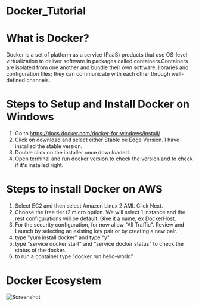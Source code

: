 # Docker_Tutorial

# What is Docker?

Docker is a set of platform as a service (PaaS) products that use OS-level virtualization to deliver software in packages called containers.Containers are isolated from one another and bundle their own software, libraries and configuration files; they can communicate with each other through well-defined channels.

# Steps to Setup and Install Docker on Windows

1) Go to https://docs.docker.com/docker-for-windows/install/
2) Click on download and select either Stable oe Edge Version. I have installed the stable version.
3) Double click on the installer once downloaded.
4) Open terminal and run docker version to check the version and to check if it's installed right.

# Steps to install Docker on AWS

1) Select EC2 and then select Amazon Linux 2 AMI. Click Next.
2) Choose the free tier t2.micro option. We will select 1 instance and the rest configurations will be default. Give it a name, ex DockerHost.
3) For the security configuration, for now allow "All Traffic". Review and Launch by selecting an existing key pair or by creating a new pair.
4) type "yum install docker" and type "y"
5) type "service docker start" and  "service docker status" to check the status of the docker.
6) to run a container type "docker run hello-world"

# Docker Ecosystem

![Screenshot](Capture.png)

